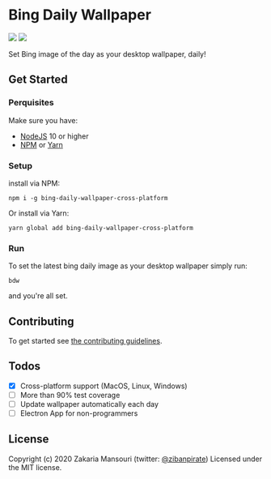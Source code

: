 # Bing Daily Wallpaper

[![](https://img.shields.io/npm/v/bing-daily-wallpaper-cross-platform)](https://www.npmjs.com/package/bing-daily-wallpaper-cross-platform)
[![](https://img.shields.io/npm/dm/bing-daily-wallpaper-cross-platform)](https://www.npmjs.com/package/bing-daily-wallpaper-cross-platform)

Set Bing image of the day as your desktop wallpaper, daily!

## Get Started

### Perquisites

Make sure you have:

- [NodeJS](https://nodejs.org/) 10 or higher
- [NPM](https://www.npmjs.com/) or [Yarn](https://yarnpkg.com/)

### Setup

install via NPM:

```terminal
npm i -g bing-daily-wallpaper-cross-platform
```

Or install via Yarn:

```terminal
yarn global add bing-daily-wallpaper-cross-platform
```

### Run

To set the latest bing daily image as your desktop wallpaper simply run:

```terminal
bdw
```

and you're all set.

## Contributing

To get started see [the contributing guidelines](https://github.com/ZibanPirate/bing-daily-wallpaper/blob/master/.github/CONTRIBUTING.md).

## Todos

- [x] Cross-platform support (MacOS, Linux, Windows)
- [ ] More than 90% test coverage
- [ ] Update wallpaper automatically each day
- [ ] Electron App for non-programmers

## License

Copyright (c) 2020 Zakaria Mansouri (twitter: [@zibanpirate](https://twitter.com/zibanpirate)) Licensed under the MIT license.

